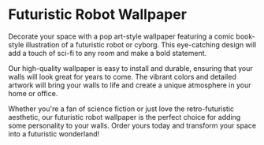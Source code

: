 <!--
Write me markdown content of website with wallpaper:

"A pop art-style wallpaper featuring a comic book-style illustration of a futuristic robot or cyborg."

The header of the page should not be copy of the text but rather a real content of the website which is using this wallpaper.
-->

<!--font:Poppins-->

# Futuristic Robot Wallpaper

Decorate your space with a pop art-style wallpaper featuring a comic book-style illustration of a futuristic robot or cyborg. This eye-catching design will add a touch of sci-fi to any room and make a bold statement.

Our high-quality wallpaper is easy to install and durable, ensuring that your walls will look great for years to come. The vibrant colors and detailed artwork will bring your walls to life and create a unique atmosphere in your home or office.

Whether you're a fan of science fiction or just love the retro-futuristic aesthetic, our futuristic robot wallpaper is the perfect choice for adding some personality to your walls. Order yours today and transform your space into a futuristic wonderland!
